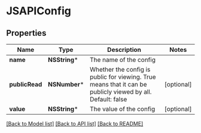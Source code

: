 # JSAPIConfig

## Properties
Name | Type | Description | Notes
------------ | ------------- | ------------- | -------------
**name** | **NSString*** | The name of the config | 
**publicRead** | **NSNumber*** | Whether the config is public for viewing. True means that it can be publicly viewed by all. Default: false | [optional] 
**value** | **NSString*** | The value of the config | [optional] 

[[Back to Model list]](../README.md#documentation-for-models) [[Back to API list]](../README.md#documentation-for-api-endpoints) [[Back to README]](../README.md)


